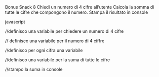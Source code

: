 Bonus
Snack 8
Chiedi un numero di 4 cifre all’utente
Calcola la somma di tutte le cifre che compongono il numero.
Stampa il risultato in console

javascript

//definisco una variabile per chiedere un numero di 4 cifre

// definisco una variabile per il numero di 4 ciffre 

//definisco per ogni cifra una variabile 

//definisco una variabile per la suma di tutte le cifre 

//stampo la suma in console
